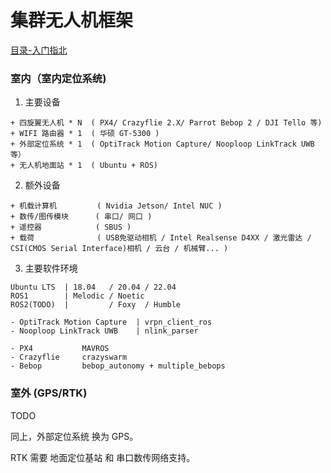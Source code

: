 # 集群无人机框架

[目录-入门指北](./README.md)


### 室内（室内定位系统)

1. 主要设备

```
+ 四旋翼无人机 * N  ( PX4/ Crazyflie 2.X/ Parrot Bebop 2 / DJI Tello 等) 
+ WIFI 路由器 * 1  ( 华硕 GT-5300 )
+ 外部定位系统 * 1  ( OptiTrack Motion Capture/ Nooploop LinkTrack UWB 等）
+ 无人机地面站 * 1  ( Ubuntu + ROS) 
```

2. 额外设备

```
+ 机载计算机         ( Nvidia Jetson/ Intel NUC )
+ 数传/图传模块      ( 串口/ 网口 )
+ 遥控器            ( SBUS )
+ 载荷              ( USB免驱动相机 / Intel Realsense D4XX / 激光雷达 / CSI(CMOS Serial Interface)相机 / 云台 / 机械臂... )           
```

3. 主要软件环境
```
Ubuntu LTS  | 18.04   / 20.04 / 22.04
ROS1        | Melodic / Noetic
ROS2(TODO)  |         / Foxy  / Humble
```

```
- OptiTrack Motion Capture  | vrpn_client_ros
- Nooploop LinkTrack UWB    | nlink_parser
```

```
- PX4           MAVROS
- Crazyflie     crazyswarm
- Bebop         bebop_autonomy + multiple_bebops
```

### 室外 (GPS/RTK)

TODO

同上，外部定位系统 换为 GPS。

RTK 需要 地面定位基站 和 串口数传网络支持。